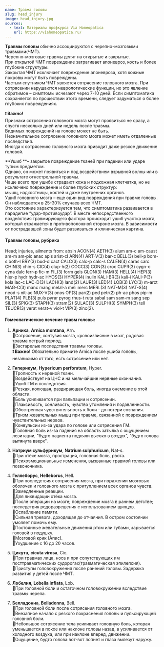 ```yaml
---
name: Травма головы
slug: head_injury
image: head_injury.jpg
sources:
  - text: Материалы профкурса Via Homeopatica
    url: https://viahomeopatica.ru/
---
```

**Травмы головы** обычно ассоциируются с черепно-мозговыми травмами(ЧМТ).<br>
Черепно-мозговые травмы делят на открытые и закрытые. <br>
При открытой ЧМТ повреждение затрагивает апоневроз, кость и более глубокие структуры. <br>
Закрытая ЧМТ исключает повреждение апоневроза, хотя кожные покровы могут быть повреждены.<br>
Частым спутником ЧМТ является сотрясение головного мозга. При сотрясении нарушаются неврологические функции, но это явление
обратимое – симптомы исчезают через 7-10 дней. Если симптоматика сохраняется по прошествии этого времени, следует задуматься о более
глубоких повреждениях.<br>

**❗️ Важно!**<br>
Признаки сотрясения головного мозга могут проявиться не сразу, а спустя несколько дней или недель после травмы.<br>
Видимых повреждений на голове может не быть.<br>
Незначительное сотрясение головного мозга может иметь отдаленные последствия.<br>
Иногда к сотрясению головного мозга приводит даже резкое движение головой.<br>

**Ушиб **– закрытое повреждение тканей при падении или ударе тупым предметом.<br>
Однако, он может появиться и под воздействием взрывной волны или в результате огнестрельной травмы. <br>
Чаще всего при ушибе страдают кожа и подкожная клетчатка, но не исключено повреждение и более глубоких структур:<br>
мышц, надкостницы, костей и даже внутренних органов.<br>
Ушиб головного мозга – еще один вид повреждения при травме головы. Он наблюдается в 25-30% случаев всех ЧМТ.<br>
Это состояние характеризуется тем, что симптоматика развивается в парадигме “удар-противоудар”. В месте непосредственного воздействия
травмирующего фактора происходит ушиб участка мозга, который отражается в противоположной стороне мозга. В зависимости от пострадавшей зоны будет
развиваться и клиническая картина.<br>

#### Травмы головы, рубрика

Head; injuries, ailments from: absin ACON(4) AETH(3) alum am-c am-caust
am-m am-pic anac apis arist-cl ARN(4) ART-V(3) bar-c BELL(3) bell-p bom-s
both-l BRY(3) bud-d cact CALC(3) calc-p calc-s CALEN(4) caras carc CHIN(3)
chin-s CIC(4) clup-h(2) COCC(3) CON(3) croc CUPR(3) cygn-c cyna dulc ferr-p
fic-m FIL(3) form gels GLON(3) HAM(3) HELL(4) HEP(3) hier-p hydr hydr-ac
HYOS(3) HYPER(4) inulin KALI-BR(3) kali-i KALI-P(3) kola lac-c LAC-D(3)
LACH(3) land(2) LAUR(3) LED(4) LOB(3) LYC(3) m-arct MAG-C(3) manc mang
melal-a meli merc MERL(3) NAT-M(3) NAT-S(4) neod-s nit-ac NUX-V(3) onos
OP(3) par(2) ped petr(2) ph-ac phos pip-m PLAT(4) PLB(3) puls pyrar pyrog
rhus-t ruta sabal sam sam-m sang sep SIL(3) SPIG(3) STAPH(3) stram(2) SULAC(3) 
SULPH(3) SYMPH(3) tell TEUCR(3) verat verat-v viol-t VIP(3) zinc(2).

#### Гомеопатическое лечение травм головы:

1. **Арника**, **Arnica montana**, Arn.<br>
🔹Сотрясение, контузия мозга, кровоизлияние в мозг, родовая травма острый период. <br>
🔹Застарелые последствия травмы головы.<br>
**❗️ Важно!** Обязательно примите Arnica после ушиба головы, независимо от того, есть сотрясение или нет.

2. **Гиперикум**, **Hypericum perforatum**, Hyper.<br> 
🔹Тропность к нервной ткани.<br>
🔹Воздействует на ЦНС и на мельчайшие нервные окончания.<br>
🔹Ушиб ГМ и последствия.<br>
🔹Резкая, колющая, раздирающая боль, иногда онемение в этой области.<br>
🔹Боль усиливается при пальпации и сотрясении.<br>
🔹Плаксивость, сонливость, чувство утомления и подавленности.<br>
🔹Обостренная чувствительность к боли - до потери сознания.<br>
🔹Тризм жевательных мышц при травме, связанной с повреждением чувствительных нервов.<br>
🔹Конвульсии из-за удара по голове или сотрясения ГМ.<br>
🔹Головная боль из-за падения на область затылка с ощущением левитации, "будто пациента подняли высоко в воздух", "будто голова вытянута вверх".

3. **Натриум сульфурикум**, **Natrium sulphuricum**, Nat-s.<br> 
🔹При отёке мозга, прострация, головная боль, рвота.<br>
🔹Психоэмоциональные изменения, вызванные травмой головы или позвоночника.

4. **Геллеборус**, **Helleborus**, Hell.<br> 
🔹При последствиях сотрясения мозга, при поражении мозговых оболочек и головного мозга с притуплением всех органов чувств.<br>
🔹Замедленные реакции.<br>
🔹Для ликвидации отёка мозга.<br>
🔹После операции на мозге; повреждение мозга в раннем детстве; последствия родоразрешения с использованием щипцов.<br>
🔹Ослабление памяти.<br> 
🔹Сильная тревога, доходящая до отчаяния. В остром состоянии умоляет помочь ему.<br>
🔹Постоянные жевательные движения ртом или губами, зарывается головой в подушку.<br> 
🔹Мозговой крик (Апис).<br>
🔹Ухудшение с 16 до 20 часов. 

5. **Цикута**, **cicuta virosa**, Cic.<br> 
🔹При травмах лица, носа и при сопутствующих им посттравматических судорогах(травматическая эпилепсия).<br> 
🔹Приступы головокружения после ранений головы. Задержка развития у детей после ЧМТ.

6. **Лобелия**, **Lobelia inflata**, Lob.<br> 
🔹При головной боли и остаточном головокружении вследствие травмы черепа.

7. **Белладонна**, **Belladonna**, Bell.<br> 
🔹При головной боли после сотрясения головного мозга.<br> 
🔹Внезапное начало с резкого покраснения головы и пульсирующей головной боли.<br>
🔹Небольшое сотрясение тела усиливает головную боль, которая уменьшается в покое или наклоне головы назад, а
усиливается от холодного воздуха, или при наклоне вперед, движении.<br>
🔹Ощущение, будто голова вот-вот лопнет и глаза вылезут наружу.